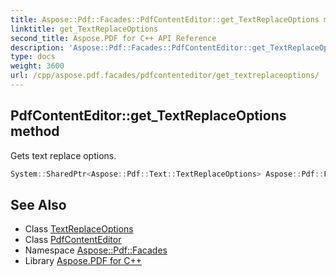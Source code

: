 ```yaml
---
title: Aspose::Pdf::Facades::PdfContentEditor::get_TextReplaceOptions method
linktitle: get_TextReplaceOptions
second_title: Aspose.PDF for C++ API Reference
description: 'Aspose::Pdf::Facades::PdfContentEditor::get_TextReplaceOptions method. Gets text replace options in C++.'
type: docs
weight: 3600
url: /cpp/aspose.pdf.facades/pdfcontenteditor/get_textreplaceoptions/
---
```

## PdfContentEditor::get_TextReplaceOptions method


Gets text replace options.

```cpp
System::SharedPtr<Aspose::Pdf::Text::TextReplaceOptions> Aspose::Pdf::Facades::PdfContentEditor::get_TextReplaceOptions() const
```

## See Also

* Class [TextReplaceOptions](../../../aspose.pdf.text/textreplaceoptions/)
* Class [PdfContentEditor](../)
* Namespace [Aspose::Pdf::Facades](../../)
* Library [Aspose.PDF for C++](../../../)
